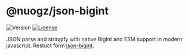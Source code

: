 # @nuogz/json-bigint
![Version](https://img.shields.io/github/package-json/v/nuogz/json-bigint?style=flat-square)
[![License](https://img.shields.io/github/license/nuogz/json-bigint?style=flat-square)](https://www.gnu.org/licenses/lgpl-3.0-standalone.html)

JSON parse and stringify with native BigInt and ESM support in modern javascript. Restuct form [json-bigint](https://github.com/sidorares/json-bigint).
